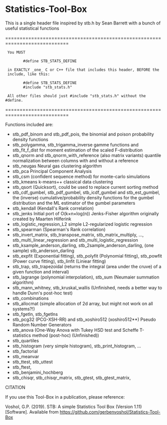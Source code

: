 # Statistics-Tool-Box

This is a single header file inspired by stb.h by Sean Barrett with a bunch of useful statistical functions

 ============================================================================
 
	 You MUST

			#define STB_STATS_DEFINE

	 in EXACTLY _one_ C or C++ file that includes this header, BEFORE the
	 include, like this:

			#define STB_STATS_DEFINE
			#include "stb_stats.h"

	 All other files should just #include "stb_stats.h" without the #define.
 ============================================================================

Functions included are:
* stb_pdf_binom and stb_pdf_pois, the binomial and poison probability density functions
* stb_polygamma, stb_trigamma_inverse gamme functions and stb_fit_f_dist for moment estimation of the scaled F-distribution
* stb_qnorm and stb_qnorm_with_reference (also matrix variants) quantile normalization between columns with and without a reference
* stb_neugas Neural gas clustering algorithm
* stb_pca Principal Component Analysis
* stb_csm (confident sequence method) for monte-carlo simulations
* stb_kmeans k-means++ classical data clustering
* stb_qsort (Quicksort), could be used to replace current sorting method
* stb_cdf_gumbel, stb_pdf_gumbel, stb_icdf_gumbel and stb_est_gumbel, the (inverse) cumulative/probability 
 		      density functions for the gumbel distribution and the ML estimator of the gumbel parameters
* stb_kendall (Kendall's Rank correlation)
* stb_jenks Initial port of O(k×n×log(n)) Jenks-Fisher algorithm originally created by Maarten Hilferink
* stb_logistic_regression_L2 simple L2-regularized logistic regression
* stb_spearman (Spearman's Rank correlation)
* stb_invert_matrix, stb_transpose_matrix, stb_matrix_multiply, ..., stb_multi_linear_regression and stb_multi_logistic_regression 
* stb_ksample_anderson_darling, stb_2sample_anderson_darling, (one sample) stb_anderson_darling
* stb_expfit (Exponential fitting), stb_polyfit (Polynomial fitting), stb_powfit (Power curve fitting), stb_linfit (Liniear fitting)
* stb_trap, stb_trapezoidal (returns the integral (area under the cruve) of a given function and interval)
* stb_lagrange (polynomial interpolation), stb_sum (Neumaier summation algorithm)
* stb_mann_whitney, stb_kruskal_wallis (Unfinished, needs a better way to handle Dunn's post-hoc test)
* stb_combinations
* stb_allocmat (simple allocation of 2d array, but might not work on all systems?!)
* stb_fgetln, stb_fgetlns
* stb_pcg32 (PCG-XSH-RR) and stb_xoshiro512 (xoshiro512**) Pseudo Random Number Generators
* stb_anova (One-Way Anova with Tukey HSD test and Scheffe T-statistics method (post-hoc) (Unfinished))
* stb_quartiles
* stb_histogram (very simple histogram), stb_print_histogram, ...
* stb_factorial
* stb_meanvar
* stb_ttest, stb_uttest
* stb_ftest, 
* stb_benjamini_hochberg
* stb_chisqr, stb_chisqr_matrix, stb_gtest, stb_gtest_matrix, 

CITATION

If you use this Tool-Box in a publication, please reference:

Voshol, G.P. (2019). STB: A simple Statistics Tool Box (Version 1.11) [Software]. 
Available from https://github.com/gerbenvoshol/Statistics-Tool-Box
